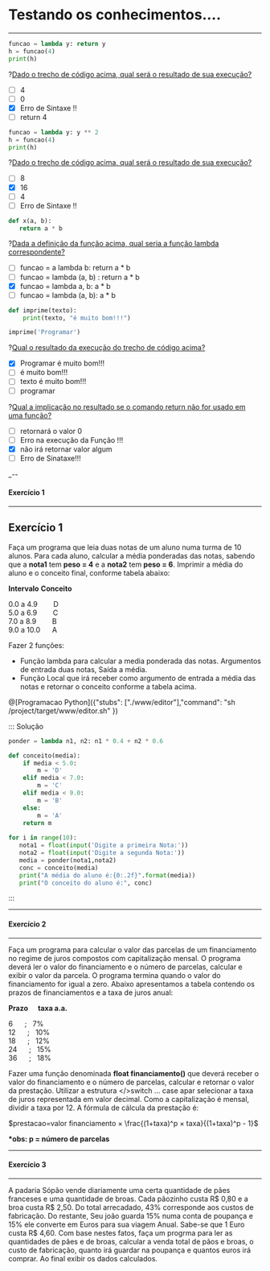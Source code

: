 # Testando os conhecimentos....
---
``` python
funcao = lambda y: return y
h = funcao(4)
print(h)
```
?[Dado o trecho de código acima, qual será o resultado de sua execução?](single)
-[ ] 4
-[ ] 0 
-[x] Erro de Sintaxe !! 
-[ ] return 4    

``` python
funcao = lambda y: y ** 2
h = funcao(4)
print(h)
```
?[Dado o trecho de código acima, qual será o resultado de sua execução?](single)
-[ ] 8
-[x] 16
-[ ] 4
-[ ] Erro de Sintaxe !! 

``` python
def x(a, b):
   return a * b
```   
?[Dada a definição da função acima, qual seria a função lambda correspondente?](single)
-[ ] funcao = a lambda b: return a * b 
-[ ] funcao = lambda (a, b) : return a * b
-[x] funcao = lambda a, b: a * b
-[ ] funcao = lambda (a, b): a * b

``` python
def imprime(texto):
    print(texto, "é muito bom!!!")

imprime('Programar')
```
?[Qual o resultado da execução do trecho de código acima?](single)
-[x] Programar é muito bom!!!
-[ ] é muito bom!!!
-[ ] texto é muito bom!!!
-[ ] programar

?[Qual a implicação no resultado se o comando return não for usado em uma função?](single)
-[ ] retornará o valor 0 
-[ ] Erro na execução da Função !!!
-[x] não irá retornar valor algum
-[ ] Erro de Sinataxe!!!

_--
 #### Exercício 1  
---

Exercício 1
----
Faça um programa que leia duas notas de um aluno numa turma de 10 alunos. Para cada aluno, calcular a média ponderadas das notas, sabendo que a <b>nota1</b> tem <b>peso = 4</b> e a <b>nota2</b> tem <b>peso = 6</b>. Imprimir a média do aluno e o conceito final, conforme tabela abaixo:

 **Intervalo**   **Conceito** <p></p>
   0.0 a 4.9  &nbsp;&nbsp;&nbsp;&nbsp;&nbsp;&nbsp; D     
   5.0 a 6.9  &nbsp;&nbsp;&nbsp;&nbsp;&nbsp;&nbsp; C     
   7.0 a 8.9  &nbsp;&nbsp;&nbsp;&nbsp;&nbsp;&nbsp; B     
   9.0 a 10.0 &nbsp;&nbsp;&nbsp;&nbsp;&nbsp;A     


Fazer 2 funções:

+ Função lambda para calcular a media ponderada das notas. Argumentos de entrada duas notas, Saída a média. 
+ Função Local que irá receber como argumento de entrada a média das notas e retornar o conceito conforme a tabela acima.

@[Programacao Python]({"stubs": ["./www/editor"],"command": "sh /project/target/www/editor.sh" })

::: Solução
``` python
ponder = lambda n1, n2: n1 * 0.4 + n2 * 0.6

def conceito(media):
    if media < 5.0:
        m = 'D'
    elif media < 7.0:
        m = 'C'
    elif media < 9.0:
        m = 'B'
    else:
        m = 'A'
    return m
    
for i in range(10):
   nota1 = float(input('Digite a primeira Nota:'))
   nota2 = float(input('Digite a segunda Nota:'))
   media = ponder(nota1,nota2)
   conc = conceito(media)
   print("A média do aluno é:{0:.2f}".format(media)) 
   print("O conceito do aluno é:", conc) 
 ```  
:::

---   
 #### Exercício 2  
---

Faça um programa para calcular o valor das parcelas de um financiamento no regime de juros compostos com capitalização mensal. O programa deverá ler o valor do financiamento e o número de parcelas, calcular e exibir o valor da parcela. O programa termina quando o valor do financiamento for igual a zero. Abaixo apresentamos a tabela contendo os prazos de financiamentos e a taxa de juros anual:


**Prazo**&nbsp;&nbsp;&nbsp;&nbsp;&nbsp;**taxa a.a.** <p></p>
   6&nbsp;&nbsp;&nbsp;&nbsp;&nbsp;&nbsp;;&nbsp;&nbsp; 7%    
  12&nbsp;&nbsp;&nbsp;&nbsp;&nbsp;&nbsp;;&nbsp;&nbsp; 10%    
  18&nbsp;&nbsp;&nbsp;&nbsp;&nbsp;&nbsp;;&nbsp;&nbsp; 12%    
  24&nbsp;&nbsp;&nbsp;&nbsp;&nbsp;&nbsp;;&nbsp;&nbsp; 15%    
  36&nbsp;&nbsp;&nbsp;&nbsp;&nbsp;&nbsp;;&nbsp;&nbsp; 18%    

Fazer uma função denominada <b>float financiamento()</b> que deverá receber o valor do financiamento e o número de parcelas, calcular e retornar o valor da prestação. Utilizar a estrutura </>switch ... case</b> apar selecionar a taxa de juros representada em valor decimal. Como a capitalização é mensal, dividir a taxa por 12. 
A fórmula de cálcula da prestação é: 

$`prestacao=valor financiamento × \frac{(1+taxa)^p × taxa}{(1+taxa)^p  - 1}`$

<b>*obs: p = número de parcelas</b>


---
 #### Exercício 3  
---

A padaria Sópão vende diariamente uma certa quantidade de pães franceses e uma quantidade de broas. Cada pãozinho custa R$ 0,80 e a broa custa R$ 2,50. Do total arrecadado, 43% corresponde aos custos de fabricação. Do restante, Seu joão guarda 15% numa conta de poupança e 15% ele converte em Euros para sua viagem Anual. Sabe-se que 1 Euro custa R$ 4,60. Com base nestes fatos, faça um progrma para ler as quantidades de pães e de broas, calcular a venda total de pãos e broas, o custo de fabricação, quanto irá guardar na poupança e quantos euros irá comprar. Ao final exibir os dados calculados.
